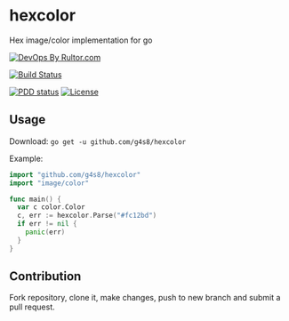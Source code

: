 # hexcolor
Hex image/color implementation for go

[![DevOps By Rultor.com](http://www.rultor.com/b/g4s8/hexcolor)](http://www.rultor.com/p/g4s8/hexcolor)

[![Build Status](https://img.shields.io/travis/g4s8/hexcolor.svg?style=flat-square)](https://travis-ci.org/g4s8/hexcolor)

[![PDD status](http://www.0pdd.com/svg?name=g4s8/hexcolor)](http://www.0pdd.com/p?name=g4s8/hexcolor)
[![License](https://img.shields.io/github/license/g4s8/hexcolor.svg?style=flat-square)](https://github.com/g4s8/hexcolor/blob/master/LICENSE)

## Usage

Download: `go get -u github.com/g4s8/hexcolor`

Example:
```go
import "github.com/g4s8/hexcolor"
import "image/color"

func main() {
  var c color.Color
  c, err := hexcolor.Parse("#fc12bd")
  if err != nil {
    panic(err)
  }
}
```

## Contribution
Fork repository, clone it, make changes,
push to new branch and submit a pull request.



